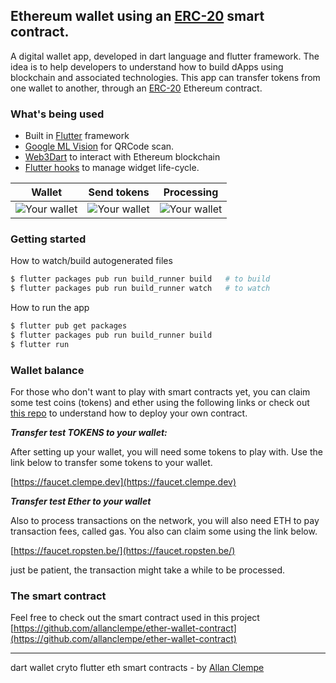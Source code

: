 ## Ethereum wallet using an [ERC-20](https://en.wikipedia.org/wiki/ERC-20) smart contract.

A digital wallet app, developed in dart language and flutter framework. The idea is to help developers to understand how to build dApps using blockchain and associated technologies. This app can transfer tokens from one wallet to another, through an [ERC-20](https://en.wikipedia.org/wiki/ERC-20) Ethereum contract.


### What's being used

- Built in [Flutter](https://flutter.dev/docs/get-started/install) framework
- [Google ML Vision](https://firebase.google.com/docs/ml-kit) for QRCode scan.
- [Web3Dart](https://github.com/simolus3/web3dart) to interact with Ethereum blockchain
- [Flutter hooks](https://github.com/rrousselGit/flutter_hooks) to manage widget life-cycle.

Wallet |  Send tokens | Processing 
:-----:|:------------:|:------------:|
![Your wallet](https://faucet.clempe.dev/images/your-wallet.jpg)  |  ![Your wallet](https://faucet.clempe.dev/images/transfer-address.jpg) | ![Your wallet](https://faucet.clempe.dev/images/transfer-processing.jpg)



### Getting started

How to watch/build autogenerated files 

```bash
$ flutter packages pub run build_runner build   # to build 
$ flutter packages pub run build_runner watch   # to watch 
```

How to run the app

```bash
$ flutter pub get packages
$ flutter packages pub run build_runner build
$ flutter run
```

### Wallet balance

For those who don't want to play with smart contracts yet, you can claim some test coins (tokens) and ether using the following links or check out [this repo](https://github.com/allanclempe/ether-wallet-contract) to understand how to deploy your own contract.

***Transfer test TOKENS to your wallet:***

After setting up your wallet, you will need some tokens to play with. Use the link below to transfer some tokens to your wallet.

[https://faucet.clempe.dev](https://faucet.clempe.dev)


***Transfer test Ether to your wallet***

Also to process transactions on the network, you will also need ETH to pay transaction fees, called gas. You also can claim some using the link below.

[https://faucet.ropsten.be/](https://faucet.ropsten.be/)

just be patient, the transaction might take a while to be processed. 

### The smart contract

Feel free to check out the smart contract used in this project [https://github.com/allanclempe/ether-wallet-contract](https://github.com/allanclempe/ether-wallet-contract)

---
dart wallet cryto flutter eth smart contracts - by [Allan Clempe](https://twitter.com/aclempe)
